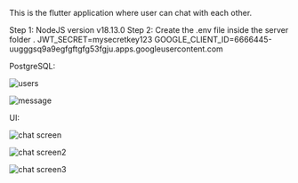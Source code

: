This is the flutter application where user can chat with each other.

Step 1:
   NodeJS version
          v18.13.0
Step 2:
Create the .env file inside the server folder .
      JWT_SECRET=mysecretkey123
      GOOGLE_CLIENT_ID=6666445-uugggsq9a9egfgftgfg53fgju.apps.googleusercontent.com
    
PostgreSQL:

![users](https://github.com/user-attachments/assets/8fd0ac12-6c7f-4016-931c-ce7cbff1160c)

![message](https://github.com/user-attachments/assets/29bf817b-594f-422e-b088-eee100d8193b)

UI:

![chat screen](https://github.com/user-attachments/assets/54550969-ccdd-4c0f-9260-6f5bbcf74a88)

![chat screen2](https://github.com/user-attachments/assets/491eef19-b213-4f3d-acdf-9956c439fef1)

![chat screen3](https://github.com/user-attachments/assets/0f25b587-ee5e-4eba-9513-04486a261b9a)



